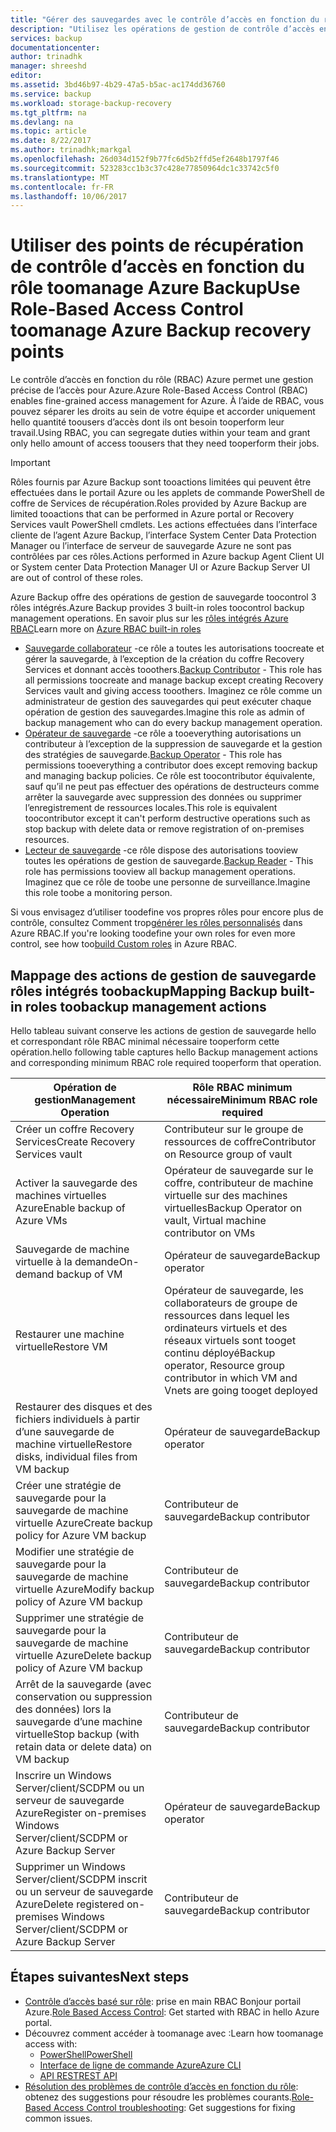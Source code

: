 ```yaml
---
title: "Gérer des sauvegardes avec le contrôle d’accès en fonction du rôle | Microsoft Docs"
description: "Utilisez les opérations de gestion de contrôle d’accès en fonction du rôle toomanage accès toobackup dans le coffre Recovery Services."
services: backup
documentationcenter: 
author: trinadhk
manager: shreeshd
editor: 
ms.assetid: 3bd46b97-4b29-47a5-b5ac-ac174dd36760
ms.service: backup
ms.workload: storage-backup-recovery
ms.tgt_pltfrm: na
ms.devlang: na
ms.topic: article
ms.date: 8/22/2017
ms.author: trinadhk;markgal
ms.openlocfilehash: 26d034d152f9b77fc6d5b2ffd5ef2648b1797f46
ms.sourcegitcommit: 523283cc1b3c37c428e77850964dc1c33742c5f0
ms.translationtype: MT
ms.contentlocale: fr-FR
ms.lasthandoff: 10/06/2017
---
```

# <a name="use-role-based-access-control-toomanage-azure-backup-recovery-points"></a><span data-ttu-id="2201c-103">Utiliser des points de récupération de contrôle d’accès en fonction du rôle toomanage Azure Backup</span><span class="sxs-lookup"><span data-stu-id="2201c-103">Use Role-Based Access Control toomanage Azure Backup recovery points</span></span>
<span data-ttu-id="2201c-104">Le contrôle d’accès en fonction du rôle (RBAC) Azure permet une gestion précise de l’accès pour Azure.</span><span class="sxs-lookup"><span data-stu-id="2201c-104">Azure Role-Based Access Control (RBAC) enables fine-grained access management for Azure.</span></span> <span data-ttu-id="2201c-105">À l’aide de RBAC, vous pouvez séparer les droits au sein de votre équipe et accorder uniquement hello quantité toousers d’accès dont ils ont besoin tooperform leur travail.</span><span class="sxs-lookup"><span data-stu-id="2201c-105">Using RBAC, you can segregate duties within your team and grant only hello amount of access toousers that they need tooperform their jobs.</span></span>

> [!IMPORTANT]
> <span data-ttu-id="2201c-106">Rôles fournis par Azure Backup sont tooactions limitées qui peuvent être effectuées dans le portail Azure ou les applets de commande PowerShell de coffre de Services de récupération.</span><span class="sxs-lookup"><span data-stu-id="2201c-106">Roles provided by Azure Backup are limited tooactions that can be performed in Azure portal or Recovery Services vault PowerShell cmdlets.</span></span> <span data-ttu-id="2201c-107">Les actions effectuées dans l’interface cliente de l’agent Azure Backup, l’interface System Center Data Protection Manager ou l’interface de serveur de sauvegarde Azure ne sont pas contrôlées par ces rôles.</span><span class="sxs-lookup"><span data-stu-id="2201c-107">Actions performed in Azure backup Agent Client UI or System center Data Protection Manager UI or Azure Backup Server UI are out of control of these roles.</span></span>

<span data-ttu-id="2201c-108">Azure Backup offre des opérations de gestion de sauvegarde toocontrol 3 rôles intégrés.</span><span class="sxs-lookup"><span data-stu-id="2201c-108">Azure Backup provides 3 built-in roles toocontrol backup management operations.</span></span> <span data-ttu-id="2201c-109">En savoir plus sur les [rôles intégrés Azure RBAC](../active-directory/role-based-access-built-in-roles.md)</span><span class="sxs-lookup"><span data-stu-id="2201c-109">Learn more on [Azure RBAC built-in roles](../active-directory/role-based-access-built-in-roles.md)</span></span>

* <span data-ttu-id="2201c-110">[Sauvegarde collaborateur](../active-directory/role-based-access-built-in-roles.md#backup-contributor) -ce rôle a toutes les autorisations toocreate et gérer la sauvegarde, à l’exception de la création du coffre Recovery Services et donnant accès tooothers.</span><span class="sxs-lookup"><span data-stu-id="2201c-110">[Backup Contributor](../active-directory/role-based-access-built-in-roles.md#backup-contributor) - This role has all permissions toocreate and manage backup except creating Recovery Services vault and giving access tooothers.</span></span> <span data-ttu-id="2201c-111">Imaginez ce rôle comme un administrateur de gestion des sauvegardes qui peut exécuter chaque opération de gestion des sauvegardes.</span><span class="sxs-lookup"><span data-stu-id="2201c-111">Imagine this role as admin of backup management who can do every backup management operation.</span></span>
* <span data-ttu-id="2201c-112">[Opérateur de sauvegarde](../active-directory/role-based-access-built-in-roles.md#backup-operator) -ce rôle a tooeverything autorisations un contributeur à l’exception de la suppression de sauvegarde et la gestion des stratégies de sauvegarde.</span><span class="sxs-lookup"><span data-stu-id="2201c-112">[Backup Operator](../active-directory/role-based-access-built-in-roles.md#backup-operator) - This role has permissions tooeverything a contributor does except removing backup and managing backup policies.</span></span> <span data-ttu-id="2201c-113">Ce rôle est toocontributor équivalente, sauf qu’il ne peut pas effectuer des opérations de destructeurs comme arrêter la sauvegarde avec suppression des données ou supprimer l’enregistrement de ressources locales.</span><span class="sxs-lookup"><span data-stu-id="2201c-113">This role is equivalent toocontributor except it can't perform destructive operations such as stop backup with delete data or remove registration of on-premises resources.</span></span>
* <span data-ttu-id="2201c-114">[Lecteur de sauvegarde](../active-directory/role-based-access-built-in-roles.md#backup-reader) -ce rôle dispose des autorisations tooview toutes les opérations de gestion de sauvegarde.</span><span class="sxs-lookup"><span data-stu-id="2201c-114">[Backup Reader](../active-directory/role-based-access-built-in-roles.md#backup-reader) - This role has permissions tooview all backup management operations.</span></span> <span data-ttu-id="2201c-115">Imaginez que ce rôle de toobe une personne de surveillance.</span><span class="sxs-lookup"><span data-stu-id="2201c-115">Imagine this role toobe a monitoring person.</span></span>

<span data-ttu-id="2201c-116">Si vous envisagez d’utiliser toodefine vos propres rôles pour encore plus de contrôle, consultez Comment trop[générer les rôles personnalisés](../active-directory/role-based-access-control-custom-roles.md) dans Azure RBAC.</span><span class="sxs-lookup"><span data-stu-id="2201c-116">If you're looking toodefine your own roles for even more control, see how too[build Custom roles](../active-directory/role-based-access-control-custom-roles.md) in Azure RBAC.</span></span>



## <a name="mapping-backup-built-in-roles-toobackup-management-actions"></a><span data-ttu-id="2201c-117">Mappage des actions de gestion de sauvegarde rôles intégrés toobackup</span><span class="sxs-lookup"><span data-stu-id="2201c-117">Mapping Backup built-in roles toobackup management actions</span></span>
<span data-ttu-id="2201c-118">Hello tableau suivant conserve les actions de gestion de sauvegarde hello et correspondant rôle RBAC minimal nécessaire tooperform cette opération.</span><span class="sxs-lookup"><span data-stu-id="2201c-118">hello following table captures hello Backup management actions and corresponding minimum RBAC role required tooperform that operation.</span></span>

| <span data-ttu-id="2201c-119">Opération de gestion</span><span class="sxs-lookup"><span data-stu-id="2201c-119">Management Operation</span></span> | <span data-ttu-id="2201c-120">Rôle RBAC minimum nécessaire</span><span class="sxs-lookup"><span data-stu-id="2201c-120">Minimum RBAC role required</span></span> |
| --- | --- |
| <span data-ttu-id="2201c-121">Créer un coffre Recovery Services</span><span class="sxs-lookup"><span data-stu-id="2201c-121">Create Recovery Services vault</span></span> | <span data-ttu-id="2201c-122">Contributeur sur le groupe de ressources de coffre</span><span class="sxs-lookup"><span data-stu-id="2201c-122">Contributor on Resource group of vault</span></span> |
| <span data-ttu-id="2201c-123">Activer la sauvegarde des machines virtuelles Azure</span><span class="sxs-lookup"><span data-stu-id="2201c-123">Enable backup of Azure VMs</span></span> | <span data-ttu-id="2201c-124">Opérateur de sauvegarde sur le coffre, contributeur de machine virtuelle sur des machines virtuelles</span><span class="sxs-lookup"><span data-stu-id="2201c-124">Backup Operator on vault, Virtual machine contributor on VMs</span></span> |
| <span data-ttu-id="2201c-125">Sauvegarde de machine virtuelle à la demande</span><span class="sxs-lookup"><span data-stu-id="2201c-125">On-demand backup of VM</span></span> | <span data-ttu-id="2201c-126">Opérateur de sauvegarde</span><span class="sxs-lookup"><span data-stu-id="2201c-126">Backup operator</span></span> |
| <span data-ttu-id="2201c-127">Restaurer une machine virtuelle</span><span class="sxs-lookup"><span data-stu-id="2201c-127">Restore VM</span></span> | <span data-ttu-id="2201c-128">Opérateur de sauvegarde, les collaborateurs de groupe de ressources dans lequel les ordinateurs virtuels et des réseaux virtuels sont tooget continu déployé</span><span class="sxs-lookup"><span data-stu-id="2201c-128">Backup operator, Resource group contributor in which VM and Vnets are going tooget deployed</span></span> |
| <span data-ttu-id="2201c-129">Restaurer des disques et des fichiers individuels à partir d’une sauvegarde de machine virtuelle</span><span class="sxs-lookup"><span data-stu-id="2201c-129">Restore disks, individual files from VM backup</span></span> | <span data-ttu-id="2201c-130">Opérateur de sauvegarde</span><span class="sxs-lookup"><span data-stu-id="2201c-130">Backup operator</span></span> |
| <span data-ttu-id="2201c-131">Créer une stratégie de sauvegarde pour la sauvegarde de machine virtuelle Azure</span><span class="sxs-lookup"><span data-stu-id="2201c-131">Create backup policy for Azure VM backup</span></span> | <span data-ttu-id="2201c-132">Contributeur de sauvegarde</span><span class="sxs-lookup"><span data-stu-id="2201c-132">Backup contributor</span></span> |
| <span data-ttu-id="2201c-133">Modifier une stratégie de sauvegarde pour la sauvegarde de machine virtuelle Azure</span><span class="sxs-lookup"><span data-stu-id="2201c-133">Modify backup policy of Azure VM backup</span></span> | <span data-ttu-id="2201c-134">Contributeur de sauvegarde</span><span class="sxs-lookup"><span data-stu-id="2201c-134">Backup contributor</span></span> |
| <span data-ttu-id="2201c-135">Supprimer une stratégie de sauvegarde pour la sauvegarde de machine virtuelle Azure</span><span class="sxs-lookup"><span data-stu-id="2201c-135">Delete backup policy of Azure VM backup</span></span> | <span data-ttu-id="2201c-136">Contributeur de sauvegarde</span><span class="sxs-lookup"><span data-stu-id="2201c-136">Backup contributor</span></span> |
| <span data-ttu-id="2201c-137">Arrêt de la sauvegarde (avec conservation ou suppression des données) lors la sauvegarde d’une machine virtuelle</span><span class="sxs-lookup"><span data-stu-id="2201c-137">Stop backup (with retain data or delete data) on VM backup</span></span> | <span data-ttu-id="2201c-138">Contributeur de sauvegarde</span><span class="sxs-lookup"><span data-stu-id="2201c-138">Backup contributor</span></span> |
| <span data-ttu-id="2201c-139">Inscrire un Windows Server/client/SCDPM ou un serveur de sauvegarde Azure</span><span class="sxs-lookup"><span data-stu-id="2201c-139">Register on-premises Windows Server/client/SCDPM or Azure Backup Server</span></span> | <span data-ttu-id="2201c-140">Opérateur de sauvegarde</span><span class="sxs-lookup"><span data-stu-id="2201c-140">Backup operator</span></span> |
| <span data-ttu-id="2201c-141">Supprimer un Windows Server/client/SCDPM inscrit ou un serveur de sauvegarde Azure</span><span class="sxs-lookup"><span data-stu-id="2201c-141">Delete registered on-premises Windows Server/client/SCDPM or Azure Backup Server</span></span> | <span data-ttu-id="2201c-142">Contributeur de sauvegarde</span><span class="sxs-lookup"><span data-stu-id="2201c-142">Backup contributor</span></span> |

## <a name="next-steps"></a><span data-ttu-id="2201c-143">Étapes suivantes</span><span class="sxs-lookup"><span data-stu-id="2201c-143">Next steps</span></span>
* <span data-ttu-id="2201c-144">[Contrôle d’accès basé sur rôle](../active-directory/role-based-access-control-configure.md): prise en main RBAC Bonjour portail Azure.</span><span class="sxs-lookup"><span data-stu-id="2201c-144">[Role Based Access Control](../active-directory/role-based-access-control-configure.md): Get started with RBAC in hello Azure portal.</span></span>
* <span data-ttu-id="2201c-145">Découvrez comment accéder à toomanage avec :</span><span class="sxs-lookup"><span data-stu-id="2201c-145">Learn how toomanage access with:</span></span>
  * [<span data-ttu-id="2201c-146">PowerShell</span><span class="sxs-lookup"><span data-stu-id="2201c-146">PowerShell</span></span>](../active-directory/role-based-access-control-manage-access-powershell.md)
  * [<span data-ttu-id="2201c-147">Interface de ligne de commande Azure</span><span class="sxs-lookup"><span data-stu-id="2201c-147">Azure CLI</span></span>](../active-directory/role-based-access-control-manage-access-azure-cli.md)
  * [<span data-ttu-id="2201c-148">API REST</span><span class="sxs-lookup"><span data-stu-id="2201c-148">REST API</span></span>](../active-directory/role-based-access-control-manage-access-rest.md)
* <span data-ttu-id="2201c-149">[Résolution des problèmes de contrôle d’accès en fonction du rôle](../active-directory/role-based-access-control-troubleshooting.md): obtenez des suggestions pour résoudre les problèmes courants.</span><span class="sxs-lookup"><span data-stu-id="2201c-149">[Role-Based Access Control troubleshooting](../active-directory/role-based-access-control-troubleshooting.md): Get suggestions for fixing common issues.</span></span>
